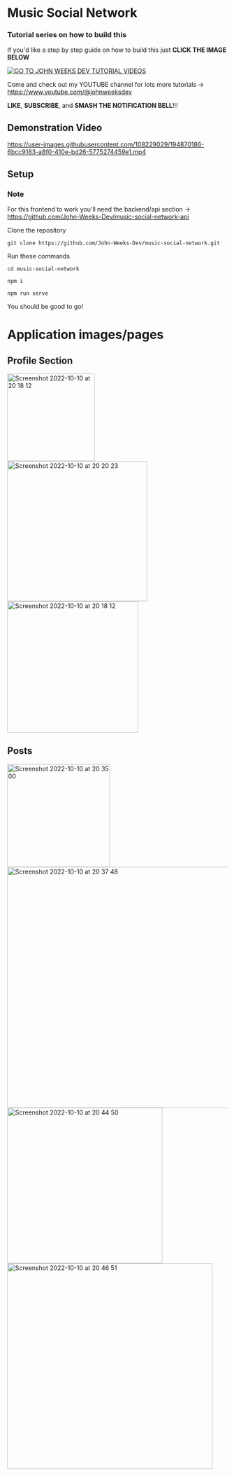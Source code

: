 # Music Social Network

### Tutorial series on how to build this

If you'd like a step by step guide on how to build this just **CLICK THE IMAGE BELOW**

[![GO TO JOHN WEEKS DEV TUTORIAL VIDEOS](https://user-images.githubusercontent.com/108229029/203507483-ff8d6ef8-7e33-4223-a4a6-f9d734dde0f4.jpeg)](https://rumble.com/v1q1if1-laravel-9-and-vue-3-full-project-tailwind-css-pt-1.html)


Come and check out my YOUTUBE channel for lots more tutorials -> https://www.youtube.com/@johnweeksdev

**LIKE**, **SUBSCRIBE**, and **SMASH THE NOTIFICATION BELL**!!!

## Demonstration Video

https://user-images.githubusercontent.com/108229029/194870186-6bcc9183-a8f0-410e-bd26-5775274459e1.mp4

## Setup

### Note
For this frontend to work you'll need the backend/api section -> https://github.com/John-Weeks-Dev/music-social-network-api

Clone the repository
```
git clone https://github.com/John-Weeks-Dev/music-social-network.git
```

Run these commands
```
cd music-social-network

npm i

npm run serve
```

You should be good to go!

# Application images/pages

## Profile Section

<p float="left">
    <img width="200" alt="Screenshot 2022-10-10 at 20 18 12" src="https://user-images.githubusercontent.com/108229029/194875546-c027d538-e63f-4d08-8d05-9867896f9108.png">
    <img width="320" alt="Screenshot 2022-10-10 at 20 20 23" src="https://user-images.githubusercontent.com/108229029/194876302-2e29db71-d3b8-441b-ac38-583e86b2ed21.png">
      <img width="300" alt="Screenshot 2022-10-10 at 20 18 12" src="https://user-images.githubusercontent.com/108229029/194877355-07b8a525-5fad-4a0c-a567-8a31e36c30b9.png">
</p>

## Posts

<p float="left">
    <img width="235" alt="Screenshot 2022-10-10 at 20 35 00" src="https://user-images.githubusercontent.com/108229029/194878840-9195269e-ba34-48a1-8a95-6348dae2ac4f.png">
  <img width="550" alt="Screenshot 2022-10-10 at 20 37 48" src="https://user-images.githubusercontent.com/108229029/194879184-b16c3e5a-3b56-4b21-b404-05384102db02.png">
  <img width="355" alt="Screenshot 2022-10-10 at 20 44 50" src="https://user-images.githubusercontent.com/108229029/194880578-e81751fd-c1c8-4c3a-b269-e4d10ede64af.png">
  <img width="470" alt="Screenshot 2022-10-10 at 20 46 51" src="https://user-images.githubusercontent.com/108229029/194880987-426ca4a4-ac01-4572-b12a-c72c12acec28.png">

</p>


